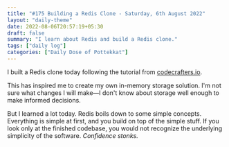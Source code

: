 ```yaml
---
title: "#175 Building a Redis Clone - Saturday, 6th August 2022"
layout: "daily-theme"
date: 2022-08-06T20:57:19+05:30
draft: false
summary: "I learn about Redis and build a Redis clone."
tags: ["daily log"]
categories: ["Daily Dose of Pottekkat"]
---
```


I built a Redis clone today following the tutorial from [codecrafters.io](https://codecrafters.io/).

This has inspired me to create my own in-memory storage solution. I'm not sure what changes I will make—I don't know about storage well enough to make informed decisions.

But I learned a lot today. Redis boils down to some simple concepts. Everything is simple at first, and you build on top of the simple stuff. If you look only at the finished codebase, you would not recognize the underlying simplicity of the software. _Confidence stonks._